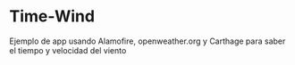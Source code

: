 # Time-Wind
Ejemplo de app usando Alamofire, openweather.org y Carthage para saber el tiempo y velocidad del viento
